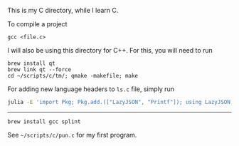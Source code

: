 This is my C directory, while I learn C.

To compile a project
```
gcc <file.c>
```

I will also be using this directory for C++.
For this, you will need to run
```
brew install qt
brew link qt --force
cd ~/scripts/c/tm/; qmake -makefile; make
```

For adding new language headers to `ls.c` file, simply run

```bash
julia -E 'import Pkg; Pkg.add.(["LazyJSON", "Printf"]); using LazyJSON; using Printf; for (n, m) in LazyJSON.parse(read("$(homedir())/projects/scripts/bash/colours/textcolours.json", String)); @printf("%-23s%s%s%s\n", "#define $(strip(n))", "\"", strip(escape_string(m)), "\""); end'
```

---

```
brew install gcc splint
```

See `~/scripts/c/pun.c` for my first program.